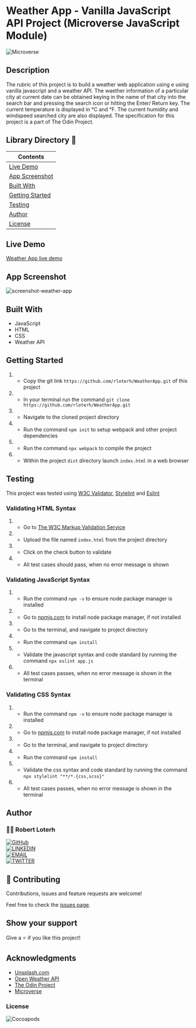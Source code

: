# Weather App - Vanilla JavaScript API Project (Microverse JavaScript Module)

![Microverse](https://img.shields.io/badge/-Microverse-007bff?style=for-the-badge)

## Description
The rubric of this project is to build a weather web application  using e using vanilla javascript and a weather API. The waether information of a particular city at current date can be obtained keying in the name of that city into the search bar and pressing the search icon or hitting the Enter/ Return key. The current temperature is displayed in °C and °F. The current humidity and windspeed searched city are also displayed. The specification for this project is a part of The Odin Project.


## Library Directory 📙

| Contents                  |
| ------------------------- |
| [Live Demo](#live-demo) |
| [App Screenshot](#app-screenshot) |
| [Built With](#built-with)   |
| [Getting Started](#getting-started)   |
| [Testing](#testing)   |
| [Author](#author)       |
| [License](#license)       |


## Live Demo
[Weather App live demo](https://amazing-jang-f4c58e.netlify.app/)


## App Screenshot
![screenshot-weather-app](https://user-images.githubusercontent.com/12745474/121794039-fa82b800-cbfc-11eb-8880-f96f225967bb.png)


## Built With

- JavaScript
- HTML
- CSS
- Weather API


## Getting Started

1. - Copy the git link `https://github.com/rloterh/WeatherApp.git` of this project
2. - In your terminal run the command `git clone https://github.com/rloterh/WeatherApp.git`
3. - Navigate to the cloned project directory
4. - Run the command `npm init` to setup webpack and other project dependencies
5. - Run the command `npx webpack` to compile the project
6. - Within the project `dist` directory launch `index.html` in a web browser


## Testing

This project was tested using [W3C Validator](https://validator.w3.org/), [Stylelint](https://stylelint.io/) and [Eslint](https://eslint.org/)
 

### Validating HTML Syntax

1. - Go to [The W3C Markup Validation Service](https://validator.w3.org/#validate_by_upload)
2. - Upload the file named `index.html` from the project directory
3. - Click on the check button to validate
4. - All test cases should pass, when no error message is shown 

### Validating JavaScript Syntax

1. - Run the command `npm -v` to ensure node package manager is installed
2. - Go to [npmjs.com](https://www.npmjs.com/get-npm) to install node package manager, if not installed
3. - Go to the terminal, and navigate to project directory
4. - Run the command `npm install`
5. - Validate the javascript syntax and code standard by running the command `npx eslint app.js`
6. - All test cases passes, when no error message is shown in the terminal

### Validating CSS Syntax

1. - Run the command `npm -v` to ensure node package manager is installed
2. - Go to [npmjs.com](https://www.npmjs.com/get-npm) to install node package manager, if not installed
3. - Go to the terminal, and navigate to project directory
4. - Run the command `npm install`
5. - Validate the css syntax and code standard by running the command `npx stylelint "**/*.{css,scss}"`
6. - All test cases passes, when no error message is shown in the terminal



## Author

### 👨‍💻 Robert Loterh

[![GitHub](https://img.shields.io/badge/-GitHub-000?style=for-the-badge&logo=GitHub&logoColor=white)](https://github.com/rloterh) <br>
[![LINKEDIN](https://img.shields.io/badge/-LINKEDIN-0077B5?style=for-the-badge&logo=Linkedin&logoColor=white)](https://www.linkedin.com/in/robert-loterh/) <br>
[![EMAIL](https://img.shields.io/badge/-EMAIL-D14836?style=for-the-badge&logo=Mail.Ru&logoColor=white)](mailto:rloterh@gmail.com) <br>
[![TWITTER](https://img.shields.io/badge/-TWITTER-1DA1F2?style=for-the-badge&logo=Twitter&logoColor=white)](https://twitter.com/RLoterh) <br>


## 🤝 Contributing

Contributions, issues and feature requests are welcome!

Feel free to check the [issues page](https://github.com/rloterh/WeatherApp/issues).


## Show your support

Give a ⭐️ if you like this project!

## Acknowledgments
- [Unsplash.com](https://www.pexels.com/)
- [Open Weather API](https://openweathermap.org/)
- [The Odin Project](https://www.theodinproject.com/)
- [Microverse](https://www.microverse.org/)


### License

![Cocoapods](https://img.shields.io/cocoapods/l/AFNetworking?color=red&style=for-the-badge)
